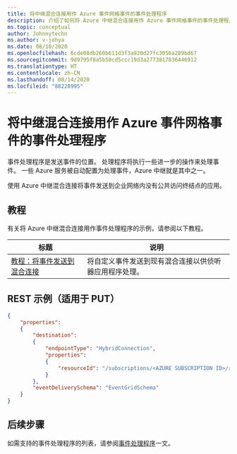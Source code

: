 ```yaml
---
title: 将中继混合连接用作 Azure 事件网格事件的事件处理程序
description: 介绍了如何将 Azure 中继混合连接用作 Azure 事件网格事件的事件处理程序。
ms.topic: conceptual
author: Johnnytechn
ms.author: v-johya
ms.date: 08/10/2020
ms.openlocfilehash: 6cde08db260b611d3f3a920d27fc3056a289bd67
ms.sourcegitcommit: 9d9795f8a5b50cd5ccc19d3a2773817836446912
ms.translationtype: HT
ms.contentlocale: zh-CN
ms.lasthandoff: 08/14/2020
ms.locfileid: "88228995"
---
```

# <a name="relay-hybrid-connection-as-an-event-handler-for-azure-event-grid-events"></a>将中继混合连接用作 Azure 事件网格事件的事件处理程序
事件处理程序是发送事件的位置。 处理程序将执行一些进一步的操作来处理事件。 一些 Azure 服务被自动配置为处理事件，Azure 中继就是其中之一。 

使用 Azure 中继混合连接将事件发送到企业网络内没有公共访问终结点的应用。

## <a name="tutorials"></a>教程
有关将 Azure 中继混合连接用作事件处理程序的示例，请参阅以下教程。 

|标题  |说明  |
|---------|---------|
| [教程：将事件发送到混合连接](custom-event-to-hybrid-connection.md) | 将自定义事件发送到现有混合连接以供侦听器应用程序处理。 |

## <a name="rest-example-for-put"></a>REST 示例（适用于 PUT）

```json
{
    "properties": 
    {
        "destination": 
        {
            "endpointType": "HybridConnection",
            "properties": 
            {
                "resourceId": "/subscriptions/<AZURE SUBSCRIPTION ID>/resourceGroups/<RESOURCE GROUP NAME>/providers/Microsoft.Relay/namespaces/<RELAY NAMESPACE NAME>/hybridconnections/<HYBRID CONNECTION NAME>"
            }
        },
        "eventDeliverySchema": "EventGridSchema"
    }
}
```

## <a name="next-steps"></a>后续步骤
如需支持的事件处理程序的列表，请参阅[事件处理程序](event-handlers.md)一文。 

